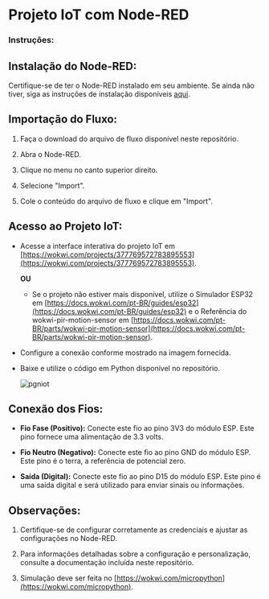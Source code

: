 
# Projeto IoT com Node-RED

### Instruções:

## Instalação do Node-RED:

Certifique-se de ter o Node-RED instalado em seu ambiente. Se ainda não tiver, siga as instruções de instalação disponíveis [aqui](https://nodered.org/docs/getting-started/installation).

## Importação do Fluxo:

1. Faça o download do arquivo de fluxo disponível neste repositório.

2. Abra o Node-RED.

3. Clique no menu no canto superior direito.

4. Selecione "Import".

5. Cole o conteúdo do arquivo de fluxo e clique em "Import".

## Acesso ao Projeto IoT:

- Acesse a interface interativa do projeto IoT em [https://wokwi.com/projects/377769572783895553](https://wokwi.com/projects/377769572783895553).

   **OU**

  - Se o projeto não estiver mais disponível, utilize o Simulador ESP32 em [https://docs.wokwi.com/pt-BR/guides/esp32](https://docs.wokwi.com/pt-BR/guides/esp32) e o Referência do wokwi-pir-motion-sensor em [https://docs.wokwi.com/pt-BR/parts/wokwi-pir-motion-sensor](https://docs.wokwi.com/pt-BR/parts/wokwi-pir-motion-sensor).

- Configure a conexão conforme mostrado na imagem fornecida.
  
- Baixe e utilize o código em Python disponível no repositório.

  ![pgniot](https://github.com/lucasbatista001/Projeto-IOT/assets/111438250/774296d5-572e-47a4-aaf2-6b187b3e1051)
  
## Conexão dos Fios:

- **Fio Fase (Positivo):** Conecte este fio ao pino 3V3 do módulo ESP. Este pino fornece uma alimentação de 3.3 volts.

- **Fio Neutro (Negativo):** Conecte este fio ao pino GND do módulo ESP. Este pino é o terra, a referência de potencial zero.

- **Saída (Digital):** Conecte este fio ao pino D15 do módulo ESP. Este pino é uma saída digital e será utilizado para enviar sinais ou informações.


## Observações:

1. Certifique-se de configurar corretamente as credenciais e ajustar as configurações no Node-RED.

2. Para informações detalhadas sobre a configuração e personalização, consulte a documentação incluída neste repositório.

3. Simulação deve ser feita no [https://wokwi.com/micropython](https://wokwi.com/micropython).

   
